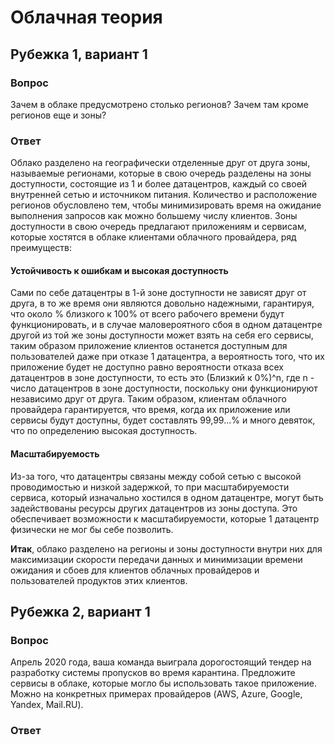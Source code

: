 # Облачная теория 
## Рубежка 1, вариант 1
### Вопрос 

Зачем в облаке предусмотрено столько регионов? Зачем там кроме регионов еще и зоны?

### Ответ

Облако разделено на географически отделенные друг от друга зоны, называемые регионами, которые в свою очередь разделены на зоны доступности, состоящие из 1 и более датацентров, каждый со своей внутренней сетью и источником питания. Количество и расположение регионов обусловлено тем, чтобы минимизировать время на ожидание выполнения запросов как можно большему числу клиентов. Зоны доступности в свою очередь предлагают приложениям и сервисам, которые хостятся в облаке клиентами облачного провайдера, ряд преимуществ:

#### **Устойчивость к ошибкам и высокая доступность** 

Сами по себе датацентры в 1-й зоне доступности не зависят друг от друга, в то же время они являются довольно надежными, гарантируя, что около % близкого к 100% от всего рабочего времени будут функционировать, и в случае маловероятного сбоя в одном датацентре другой из той же зоны доступности может взять на себя его сервисы, таким образом приложение клиентов останется доступным для пользователей даже при отказе 1 датацентра, а вероятность того, что их приложение будет не доступно равно вероятности отказа всех датацентров в зоне доступности, то есть это (Близкий к 0%)^n, где n - число датацентров в зоне доступности, поскольку они функционируют независимо друг от друга. Таким образом, клиентам облачного провайдера гарантируется, что время, когда их приложение или сервисы будут доступны, будет составлять 99,99...% и много девяток, что по определению высокая доступность.

#### **Масштабируемость** 

Из-за того, что датацентры связаны между собой сетью с высокой проводимостью и низкой задержкой, то при масштабируемости сервиса, который изначально хостился в одном датацентре, могут быть задействованы ресурсы других датацентров из зоны доступа. Это обеспечивает возможности к масштабируемости, которые 1 датацентр физически не мог бы себе позволить.

**Итак**, облако разделено на регионы и зоны доступности внутри них для максимизации скорости передачи данных и минимизации времени ожидания и сбоев для клиентов облачных провайдеров и пользователей продуктов этих клиентов.

## Рубежка 2, вариант 1
### Вопрос 

Апрель 2020 года, ваша команда выиграла дорогостоящий тендер на разработку системы
пропусков во время карантина. Предложите сервисы в облаке, которые могло бы использовать
такое приложение. Можно на конкретных примерах провайдеров (AWS, Azure, Google, Yandex,
Mail.RU).

### Ответ
